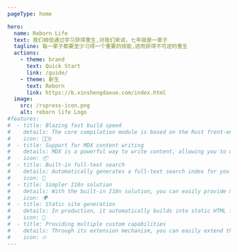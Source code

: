 ```yaml
---
pageType: home

hero:
  name: Reborn Life
  text: 我们相信通过学习获得重生,对我们来说，七年就是一辈子
  tagline: 每一辈子都要至少习得一个重要的技能,进而获得不可逆的重生
  actions:
    - theme: brand
      text: Quick Start
      link: /guide/
    - theme: 新生
      text: Reborn
      link: https://b.xinshengdaxue.com/index.html
  image:
    src: /rspress-icon.png
    alt: reborn life Logo
#features:
#  - title: Blazing fast build speed
#    details: The core compilation module is based on the Rust front-end toolchain, providing a more ultimate development experience.
#    icon: 🏃🏻‍♀️
#  - title: Support for MDX content writing
#    details: MDX is a powerful way to write content, allowing you to use React components in Markdown.
#    icon: 📦
#  - title: Built-in full-text search
#    details: Automatically generates a full-text search index for you during construction, providing out-of-the-box full-text search capabilities.
#    icon: 🎨
#  - title: Simpler I18n solution
#    details: With the built-in I18n solution, you can easily provide multi-language support for documents or components.
#    icon: 🌍
#  - title: Static site generation
#    details: In production, it automatically builds into static HTML files, which can be easily deployed anywhere.
#    icon: 🌈
#  - title: Providing multiple custom capabilities
#    details: Through its extension mechanism, you can easily extend theme UI and build process.
#    icon: 🔥
---
```

